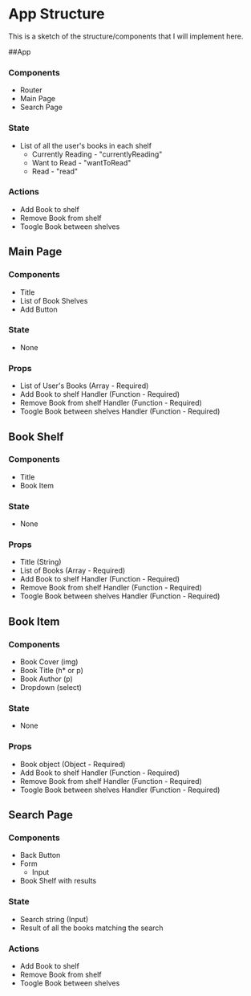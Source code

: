 # App Structure

This is a sketch of the structure/components that I will implement here.

##App
### Components
* Router
* Main Page
* Search Page
### State
* List of all the user's books in each shelf
  * Currently Reading - "currentlyReading"
  * Want to Read - "wantToRead"
  * Read - "read"
### Actions
* Add Book to shelf
* Remove Book from shelf
* Toogle Book between shelves

## Main Page
### Components
* Title
* List of Book Shelves
* Add Button
### State
* None
### Props
* List of User's Books (Array - Required)
* Add Book to shelf Handler (Function - Required)
* Remove Book from shelf Handler (Function - Required)
* Toogle Book between shelves Handler (Function - Required)

## Book Shelf
### Components
* Title
* Book Item
### State
* None
### Props
* Title (String)
* List of Books (Array - Required)
* Add Book to shelf Handler (Function - Required)
* Remove Book from shelf Handler (Function - Required)
* Toogle Book between shelves Handler (Function - Required)

## Book Item
### Components
* Book Cover (img)
* Book Title (h* or p)
* Book Author (p)
* Dropdown (select)
### State
* None
### Props
* Book object (Object - Required)
* Add Book to shelf Handler (Function - Required)
* Remove Book from shelf Handler (Function - Required)
* Toogle Book between shelves Handler (Function - Required)

## Search Page
### Components
* Back Button
* Form
  * Input
* Book Shelf with results
### State
* Search string (Input)
* Result of all the books matching the search
### Actions
* Add Book to shelf
* Remove Book from shelf
* Toogle Book between shelves


